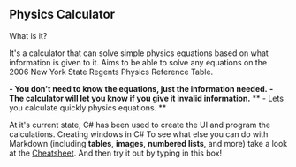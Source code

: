 Physics Calculator
---
What is it?

It's a calculator that can solve simple physics equations based on what information is given to it.
Aims to be able to solve any equations on the 2006 New York State Regents Physics Reference Table.

**- You don't need to know the equations, just the information needed.**
**- The calculator will let you know if you give it invalid information.**
** - Lets you calculate quickly physics equations. **

At it's current state, C# has been used to create the UI and program the calculations. Creating windows in C#
To see what else you can do with Markdown (including **tables**, **images**, **numbered lists**, and more) take a look at the [Cheatsheet][1]. And then try it out by typing in this box!

[1]: https://github.com/adam-p/markdown-here/wiki/Markdown-Here-Cheatsheet